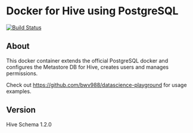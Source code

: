 # Docker for Hive using PostgreSQL

[![Build Status](https://api.travis-ci.org/bwv988/docker-postgres-hive.svg?branch=master)](https://travis-ci.org/bwv988/docker-postgres-hive)

## About

This docker container extends the official PostgreSQL docker and configures the Metastore DB for Hive, creates users and manages permissions.

Check out <https://github.com/bwv988/datascience-playground> for usage examples.

## Version

Hive Schema 1.2.0
